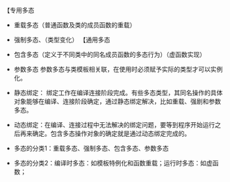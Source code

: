 【专用多态
- 重载多态（普通函数及类的成员函数的重载）
- 强制多态、（类型变化）
【通用多态
- 包含多态（定义于不同类中的同名成员函数的多态行为）（虚函数实现）
- 参数多态
参数多态与类模板相关联，在使用时必须赋予实际的类型才可以实例化。


- 静态绑定： 绑定工作在编译连接阶段完成。有些多态类型，其同名操作的具体对象能够在编译、连接阶段确定，通过静态绑定解决，比如重载、强剧和参数多态。
- 动态绑定：在编译、连接过程中无法解决的绑定问题，要等到程序开始运行之后再来确定。包含多态操作对象的确定就是通过动态绑定完成的。

- 多态的分类1：重载多态、强制多态、包含多态、参数多态
- 多态的分类2：编译时多态：如模板特例化和函数重载；运行时多态：如虚函数；